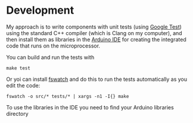Development
===========

My approach is to write components with unit tests (using [Google Test][])
using the standard C++ compiler (which is Clang on my computer), and then
install them as libraries in the [Arduino IDE][] for creating the integrated
code that runs on the microprocessor.

You can build and run the tests with

    make test

Or yoi can install [fswatch][] and do this to run the tests automatically as you edit the code:

    fswatch -o src/* tests/* | xargs -n1 -I{} make

To use the libraries in the IDE you need to find your Arduino libraries directory

  [Arduino IDE]: https://www.arduino.cc/en/main/software
  [Google Test]: ttps://github.com/google/googletest
  [fswatch]: https://github.com/emcrisostomo/fswatch

